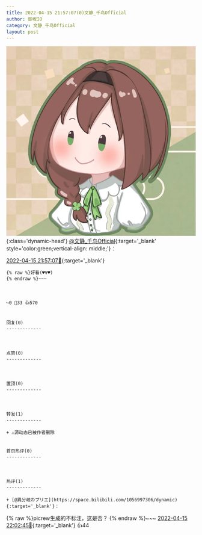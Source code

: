 ```yaml
---
title: 2022-04-15 21:57:07(0)文静_千鸟Official
author: 御坂IO
category: 文静_千鸟Official
layout: post
---
```


![img](/images/ac7482ed1b9a7f203dc68c0c4a77c488a27b108a.jpg){:class='dynamic-head'}
[@文静_千鸟Official](https://space.bilibili.com/667526012/dynamic){:target='_blank' style='color:green;vertical-align: middle;'}：

[2022-04-15 21:57:07🔗](https://t.bilibili.com/649367388611936277){:target='_blank'}

~~~
{% raw %}好看(♥∀♥)
{% endraw %}~~~



↪️0 💬33 👍570


回复(0)
-------------



点赞(0)
-------------



置顶(0)
-------------



转发(1)
-------------

+ ⚠源动态已被作者删除


首页热评(0)
-------------



热评(1)
-------------

+ [@異分岐のプリエ](https://space.bilibili.com/1056997306/dynamic){:target='_blank'}：
~~~
{% raw %}picrew生成的不标注，这是否？
{% endraw %}~~~
[2022-04-15 22:02:45🔗](https://t.bilibili.com/649367388611936277#reply109381726608){:target='_blank'} 👍44



